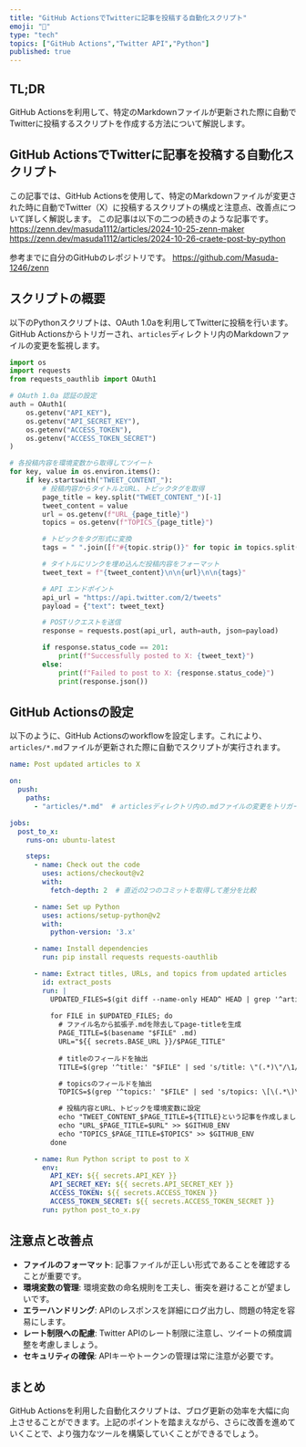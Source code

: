 ```yaml
---
title: "GitHub ActionsでTwitterに記事を投稿する自動化スクリプト"
emoji: "🚀"
type: "tech"
topics: ["GitHub Actions","Twitter API","Python"]
published: true
---
```


## TL;DR
GitHub Actionsを利用して、特定のMarkdownファイルが更新された際に自動でTwitterに投稿するスクリプトを作成する方法について解説します。

## GitHub ActionsでTwitterに記事を投稿する自動化スクリプト

この記事では、GitHub Actionsを使用して、特定のMarkdownファイルが変更された時に自動でTwitter（X）に投稿するスクリプトの構成と注意点、改善点について詳しく解説します。
この記事は以下の二つの続きのような記事です。
https://zenn.dev/masuda1112/articles/2024-10-25-zenn-maker
https://zenn.dev/masuda1112/articles/2024-10-26-craete-post-by-python

参考までに自分のGitHubのレポジトリです。
https://github.com/Masuda-1246/zenn

## スクリプトの概要

以下のPythonスクリプトは、OAuth 1.0aを利用してTwitterに投稿を行います。GitHub Actionsからトリガーされ、`articles`ディレクトリ内のMarkdownファイルの変更を監視します。

```python
import os
import requests
from requests_oauthlib import OAuth1

# OAuth 1.0a 認証の設定
auth = OAuth1(
    os.getenv("API_KEY"),
    os.getenv("API_SECRET_KEY"),
    os.getenv("ACCESS_TOKEN"),
    os.getenv("ACCESS_TOKEN_SECRET")
)

# 各投稿内容を環境変数から取得してツイート
for key, value in os.environ.items():
    if key.startswith("TWEET_CONTENT_"):
        # 投稿内容からタイトルとURL、トピックタグを取得
        page_title = key.split("TWEET_CONTENT_")[-1]
        tweet_content = value
        url = os.getenv(f"URL_{page_title}")
        topics = os.getenv(f"TOPICS_{page_title}")

        # トピックをタグ形式に変換
        tags = " ".join([f"#{topic.strip()}" for topic in topics.split(",")]) if topics else ""

        # タイトルにリンクを埋め込んだ投稿内容をフォーマット
        tweet_text = f"{tweet_content}\n\n{url}\n\n{tags}"

        # API エンドポイント
        api_url = "https://api.twitter.com/2/tweets"
        payload = {"text": tweet_text}

        # POSTリクエストを送信
        response = requests.post(api_url, auth=auth, json=payload)

        if response.status_code == 201:
            print(f"Successfully posted to X: {tweet_text}")
        else:
            print(f"Failed to post to X: {response.status_code}")
            print(response.json())
```

## GitHub Actionsの設定

以下のように、GitHub Actionsのworkflowを設定します。これにより、`articles/*.md`ファイルが更新された際に自動でスクリプトが実行されます。

```yaml
name: Post updated articles to X

on:
  push:
    paths:
      - "articles/*.md"  # articlesディレクトリ内の.mdファイルの変更をトリガー

jobs:
  post_to_x:
    runs-on: ubuntu-latest

    steps:
      - name: Check out the code
        uses: actions/checkout@v2
        with:
          fetch-depth: 2  # 直近の2つのコミットを取得して差分を比較

      - name: Set up Python
        uses: actions/setup-python@v2
        with:
          python-version: '3.x'

      - name: Install dependencies
        run: pip install requests requests-oauthlib

      - name: Extract titles, URLs, and topics from updated articles
        id: extract_posts
        run: |
          UPDATED_FILES=$(git diff --name-only HEAD^ HEAD | grep '^articles/.*\.md')
          
          for FILE in $UPDATED_FILES; do
            # ファイル名から拡張子.mdを除去してpage-titleを生成
            PAGE_TITLE=$(basename "$FILE" .md)
            URL="${{ secrets.BASE_URL }}/$PAGE_TITLE"
            
            # titleのフィールドを抽出
            TITLE=$(grep '^title:' "$FILE" | sed 's/title: \"(.*)\"/\1/')

            # topicsのフィールドを抽出
            TOPICS=$(grep '^topics:' "$FILE" | sed 's/topics: \[\(.*\)\]/\1/' | sed 's/\"//g')

            # 投稿内容とURL、トピックを環境変数に設定
            echo "TWEET_CONTENT_$PAGE_TITLE=${TITLE}という記事を作成しました！" >> $GITHUB_ENV
            echo "URL_$PAGE_TITLE=$URL" >> $GITHUB_ENV
            echo "TOPICS_$PAGE_TITLE=$TOPICS" >> $GITHUB_ENV
          done

      - name: Run Python script to post to X
        env:
          API_KEY: ${{ secrets.API_KEY }}
          API_SECRET_KEY: ${{ secrets.API_SECRET_KEY }}
          ACCESS_TOKEN: ${{ secrets.ACCESS_TOKEN }}
          ACCESS_TOKEN_SECRET: ${{ secrets.ACCESS_TOKEN_SECRET }}
        run: python post_to_x.py
```

## 注意点と改善点

- **ファイルのフォーマット**: 記事ファイルが正しい形式であることを確認することが重要です。
- **環境変数の管理**: 環境変数の命名規則を工夫し、衝突を避けることが望ましいです。
- **エラーハンドリング**: APIのレスポンスを詳細にログ出力し、問題の特定を容易にします。
- **レート制限への配慮**: Twitter APIのレート制限に注意し、ツイートの頻度調整を考慮しましょう。
- **セキュリティの確保**: APIキーやトークンの管理は常に注意が必要です。

## まとめ

GitHub Actionsを利用した自動化スクリプトは、ブログ更新の効率を大幅に向上させることができます。上記のポイントを踏まえながら、さらに改善を進めていくことで、より強力なツールを構築していくことができるでしょう。